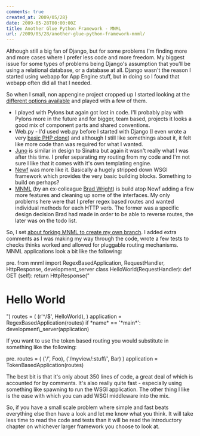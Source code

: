 ```yaml
---
comments: true
created_at: 2009/05/28}
date: 2009-05-28T00:00:00Z
title: Another Glue Python Framework - MNML
url: /2009/05/28/another-glue-python-framework-mnml/
---
```


Although still a big fan of Django, but for some problems I'm finding more and more cases where I prefer less code and more freedom. My biggest issue for some types of problems being Django's assumption that you'll be using a relational database, or a database at all. Django wasn't the reason I started using webapp for App Engine stuff, but in doing so I found that webapp often did all that I needed.

So when I small, non appengine project cropped up I started looking at the [different options available](http://wiki.python.org/moin/WebFrameworks) and played with a few of them.

-   I played with Pylons but again got lost in code. I'll probably play with Pylons more in the future and for bigger, team based, projects it looks a good mix of component parts and shared conventions.
-   Web.py - I'd used web.py before I started with Django (I even wrote a very [basic PHP clone](http://morethanseven.net/2007/01/03/webphp/)) and although I still like somethings about it, it felt like more code than was required for what I wanted.
-   [Juno](http://github.com/breily/juno/tree/master) is similar in design to Sinatra but again it wasn't really what I was after this time. I prefer separating my routing from my code and I'm not sure I like that it comes with it's own templating engine.
-   [Newf](http://github.com/JaredKuolt/newf/tree/master) was more like it. Basically a hugely stripped down WSGI framework which provides the very basic building blocks. Something to build on perhaps?
-   [MNML](http://github.com/bradleywright/mnml/tree/master) (by an ex-colleague [Brad Wright](http://intranation.com/)) is build atop Newf adding a few more features and cleaning up some of the interfaces. My only problems here were that I prefer regex based routes and wanted individual methods for each HTTP verb. The former was a specific design decision Brad had made in order to be able to reverse routes, the later was on the todo list.

So, I set [about forking MNML to create my own branch](http://github.com/garethr/mnml/tree/master). I added extra comments as I was making my way through the code, wrote a few tests to checks thinks worked and allowed for pluggable routing mechanisms. MNML applications look a bit like the following:

pre. from mnml import RegexBasedApplication, RequestHandler, HttpResponse, development\_server
class HelloWorld(RequestHandler):
def GET (self):
return HttpResponse("

<h1>
Hello World

</h1>
")
routes = (
(r'^/$', HelloWorld),
)
application = RegexBasedApplication(routes)
if *name* == '*main*':
development\_server(application)

If you want to use the token based routing you would substitute in something like the following:

pre. routes = (
('/', Foo),
('/myview/:stuff/', Bar)
)
application = TokenBasedApplication(routes)

The best bit is that it's only about 350 lines of code, a great deal of which is accounted for by comments. It's also really quite fast - especially using something like spawning to run the WSGI application. The other thing I like is the ease with which you can add WSGI middleware into the mix.

So, if you have a small scale problem where simple and fast beats everything else then have a look and let me know what you think. It will take less time to read the code and tests than it will be read the introductory chapter on whichever larger framework you choose to look at.
